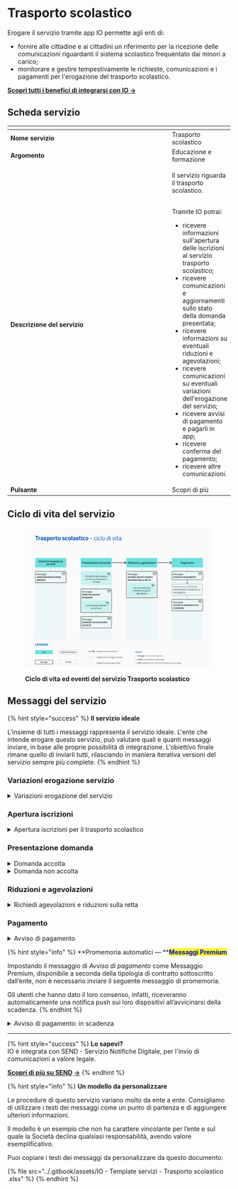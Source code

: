 # Trasporto scolastico

Erogare il servizio tramite app IO permette agli enti di:

* fornire alle cittadine e ai cittadini un riferimento per la ricezione delle comunicazioni riguardanti il sistema scolastico frequentato dai minori a carico;
* monitorare e gestire tempestivamente le richieste, comunicazioni e i pagamenti per l'erogazione del trasporto scolastico.

[**Scopri tutti i benefici di integrarsi con IO →** ](https://docs.pagopa.it/manuale-servizi/lapp-io/cose-io-e-qual-e-il-suo-obiettivo)

## Scheda servizio <a href="#scheda-servizio" id="scheda-servizio"></a>

<table data-header-hidden><thead><tr><th width="373"></th><th></th></tr></thead><tbody><tr><td><strong>Nome servizio</strong></td><td>Trasporto scolastico </td></tr><tr><td><strong>Argomento</strong></td><td>Educazione e formazione</td></tr><tr><td><strong>Descrizione del servizio</strong></td><td><p>Il servizio riguarda il trasporto scolastico.</p><p><br>Tramite IO potrai:</p><ul><li>ricevere informazioni sull'apertura delle iscrizioni al servizio trasporto scolastico;</li><li>ricevere comunicazioni e aggiornamenti sullo stato della domanda presentata;</li><li>ricevere informazioni su eventuali riduzioni e agevolazioni;</li><li>ricevere comunicazioni su eventuali variazioni dell'erogazione del servizio;</li><li>ricevere avvisi di pagamento e pagarli in app;</li><li>ricevere conferma del pagamento;</li><li>ricevere altre comunicazioni.</li></ul></td></tr><tr><td><strong>Pulsante</strong></td><td>Scopri di più</td></tr></tbody></table>

## Ciclo di vita del servizio

<figure><img src="../.gitbook/assets/Educazione e formazione_Trasporto scolastico.png" alt=""><figcaption><p><strong>Ciclo di vita ed eventi del servizio Trasporto scolastico</strong></p></figcaption></figure>

## Messaggi del servizio

{% hint style="success" %}
**Il servizio ideale**

L'insieme di tutti i messaggi rappresenta il servizio ideale. L'ente che intende erogare questo servizio, può valutare quali e quanti messaggi inviare, in base alle proprie possibilità di integrazione. L'obiettivo finale rimane quello di inviarli tutti, rilasciando in maniera iterativa versioni del servizio sempre più complete.
{% endhint %}

### Variazioni erogazione servizio

<details>

<summary>Variazioni erogazione del servizio</summary>

**🖋 Titolo del messaggio:** Comunicazione di variazione del servizio

🗒 **Testo del messaggio**:&#x20;

Il trasporto scolastico previsto \<identificativo linea> per \<scuola> subirà variazioni \<es. in data gg/mm/aaaa> per \<motivazione>.&#x20;

Ci scusiamo per il disagio.

Per ulteriori informazioni, \[visita questo sito]\(URL).&#x20;

**🪄 Pulsante**: n/a

***

**Destinatari**: Tutti i cittadini residenti nell’area geografica di azione del servizio che hanno minori a carico iscritti al servizio di trasporto scolastico.

**Quando inviarlo**: Quando il servizio subisce variazioni non previste.

**User story**: Come cittadino voglio ricevere comunicazione sulle variazioni al servizio.

</details>

### Apertura iscrizioni

<details>

<summary>Apertura iscrizioni per il trasporto scolastico</summary>

**🖋 Titolo del messaggio:** Sono aperte le richieste per il trasporto scolastico per l'anno educativo \<aaaa/aaaa>

🗒 **Testo del messaggio**:&#x20;

In seguito alla domanda di iscrizione per l'anno educativo  \<aaaa/aaaa> a \<scuola> per \<nome> \<cognome>, dal \<gg/mm/aaaa> al \<gg/mm/aaaa> potrai fare domanda di iscrizione al servizio di trasporto scolastico. Il trasporto è operativo \<es. per tutto il periodo scolastico>.&#x20;

Il servizio è effettuato da \<azienda convenzionata>.

\[Se previsto] È possibile richiedere anche il trasporto scolastico individuale per alunni con disabilità: scopri come \[a questa pagina]\(URL).

Per ulteriori informazioni e fare domanda d’iscrizione, \[visita questo sito]\(URL).

**🪄 Pulsante**: Fai richiesta

***

**Destinatari**:  Tutti i genitori/tutori che hanno responsabilità genitoriale di un minore iscritto al sistema scolastico.

**Quando inviarlo**: Quando l'iscrizione al sistema scolastico è stata perfezionata e accolta o inizia un nuovo anno educativo.

**User story**: Come cittadino voglio ricevere informazioni sulla possibilità di usufruire del servizio trasporto scolastico.&#x20;

</details>

### Presentazione domanda

<details>

<summary>Domanda accolta</summary>

**🖋 Titolo del messaggio:** La tua domanda è stata accolta

🗒 **Testo del messaggio**:&#x20;

La tua domanda per \<nome> \<cognome> per il servizio di trasporto scolastico è stata accolta, potrai avere maggiori informazioni sul servizio \[visitando questo sito]\(URL).&#x20;

\[Se previsto] Per finalizzare l'iscrizione, è previsto il pagamento della prima rata tramite l'avviso di pagamento.

**🪄 Pulsante**: n/a

***

**Destinatari**: Tutti i genitori/tutori che hanno responsabilità genitoriale di un minore e hanno inviato una domanda di iscrizione al trasporto scolastico.

**Trigger**: Quando l’ente accoglie la domanda.

**User story**: Come cittadino voglio ricevere aggiornamenti sull'esito della mia domanda.

</details>

<details>

<summary>Domanda non accolta</summary>

**🖋 Titolo del messaggio:** La tua domanda non è stata accolta

🗒 **Testo del messaggio**:&#x20;

La tua domanda per \<nome> \<cognome> per il servizio di trasporto scolastico non è stata accolta.

Per ulteriori informazioni, \[visita questo sito]\(URL).&#x20;

**🪄 Pulsante** : n/a

***

**Destinatari**: Tutti i genitori/tutori che hanno responsabilità genitoriale di un minore e hanno inviato una domanda di iscrizione al trasporto scolastico.

**Quando inviarlo**: Quando l'ente non accoglie la domanda.

**User story**: Come cittadino voglio ricevere aggiornamenti sull'esito della mia domanda.

</details>

### Riduzioni e agevolazioni

<details>

<summary>Richiedi agevolazioni e riduzioni sulla retta</summary>

**🖋 Titolo del messaggio:** Richiedi agevolazioni sulla retta&#x20;

🗒 **Testo del messaggio**:&#x20;

I nuovi iscritti o già iscritti possono comunicare l'interesse a richiedere una retta agevolata o ridotta se:&#x20;

\[Inserire un breve elenco puntato di condizioni, da completare a cura e responsabilità dell'ente]&#x20;

Per ulteriori informazioni, \[visita questo sito]\(URL).

**🪄 Pulsante**: Scopri tutte le agevolazioni

***

**Destinatari**: Tutti i genitori/tutori che hanno responsabilità genitoriale di un minore per il quale è stata fatta domanda di iscrizione.

**Quando inviarlo**: Quando l'anno educativo sta per iniziare e le iscrizioni stanno per essere finalizzate.

**User story**: Come cittadino voglio ricevere comunicazione sulle agevolazioni e riduzioni di cui potrei avere diritto.

</details>

### Pagamento

<details>

<summary>Avviso di pagamento</summary>

:sparkles: <mark style="color:blue;">**Messaggio Premium**</mark> — Se hai un contratto Premium, ti consigliamo di configurare questo messaggio con promemoria Premium: i destinatari verranno avvisati dell‘avvicinarsi della scadenza tramite notifica push.

***

**🖋 Titolo del messaggio:** Hai un nuovo avviso di pagamento

🗒 **Testo del messaggio**:

C'è un avviso da pagare intestato a \<nome e cognome> e relativo a \<causale>.

**Devi pagare:** <00,00> €

**Entro il:** \<gg/mm/aaaa>

Puoi pagare direttamente in app premendo “Vedi Avviso”, oppure tramite tutti i canali di pagamento della piattaforma pagoPA e le altre modalità di pagamento offerte dell'ente creditore.

Se hai già provveduto a pagare l'avviso ignora questo messaggio.

Per maggiori informazioni o per richiedere assistenza, contattaci tramite i canali che trovi nella scheda servizio.

In fase di pagamento, se previsto dall'ente, l'importo riportato nel messaggio potrebbe subire variazioni.

**🪄 Pulsante**: Vedi avviso

***

**Destinatari:** I genitori/tutori che hanno responsabilità genitoriale di un minore regolarmente iscritto.

**Quando inviarlo:** Quando è richiesto il pagamento del servizio.

**User story:** Come genitore/tutore voglio ricevere comunicazione quando è possibile effettuare i pagamenti.

</details>

{% hint style="info" %}
**Promemoria automatici — **<mark style="color:blue;">**Messaggi Premium**</mark>

Impostando il messaggio di _Avviso di pagamento_ come Messaggio Premium, disponibile a seconda della tipologia di contratto sottoscritto dall’ente, non è necessario inviare il seguente messaggio di promemoria.

Gli utenti che hanno dato il loro consenso, infatti, riceveranno automaticamente una notifica push sui loro dispositivi all’avvicinarsi della scadenza.
{% endhint %}

<details>

<summary>Avviso di pagamento: in scadenza</summary>

**🖋 Titolo del messaggio:** Hai un pagamento in scadenza

🗒 **Testo del messaggio**:

Il tuo pagamento per il servizio trasporto scolastico per \<scuola> sta per scadere.

Se hai già provveduto a pagare l’avviso o se hai richiesto la domiciliazione delle rette sul conto corrente, ignora questo messaggio.

**🪄 Pulsante**: Vedi Avviso

***

**Destinatari:** I genitori/tutori che hanno responsabilità genitoriale di un minore regolarmente iscritto.

**Quando inviarlo:** Quando il pagamento è prossimo alla scadenza.

**User story:** Come cittadino voglio ricevere un promemoria per i pagamenti in scadenza.

</details>

***

{% hint style="success" %}
**Lo sapevi?**\
IO è integrata con SEND - Servizio Notifiche Digitale, per l'invio di comunicazioni a valore legale.

[**Scopri di più su SEND**](https://notifichedigitali.pagopa.it/) [**->**](https://www.pagopa.it/it/prodotti-e-servizi/piattaforma-notifiche-digitali)
{% endhint %}

{% hint style="info" %}
**Un modello da personalizzare**

Le procedure di questo servizio variano molto da ente a ente. Consigliamo di utilizzare i testi dei messaggi come un punto di partenza e di aggiungere ulteriori informazioni.

Il modello è un esempio che non ha carattere vincolante per l’ente e sul quale la Società declina qualsiasi responsabilità, avendo valore esemplificativo.

Puoi copiare i testi dei messaggi da personalizzare da questo documento:

{% file src="../.gitbook/assets/IO - Template servizi - Trasporto scolastico .xlsx" %}
{% endhint %}
